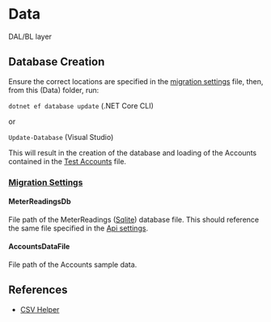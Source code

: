 ﻿# Data

DAL/BL layer

## Database Creation

Ensure the correct locations are specified in the [migration settings](#migrationsettings) file, then, from this (Data) folder, run:

`dotnet ef database update` (.NET Core CLI)

or

`Update-Database` (Visual Studio)

This will result in the creation of the database and loading of the Accounts contained in the [Test Accounts](#accountsdata) file.

### <a name="migrationsettings" /> [Migration Settings](migrationsettings.json)

#### <a name="meterreadingsdb" />MeterReadingsDb

File path of the MeterReadings ([Sqlite](https://www.sqlite.org/index.html)) database file. This should reference the same file specified in the [Api settings](../Data/README.md#meterreadingsdb).

#### <a name="aacountsdata" />AccountsDataFile

File path of the Accounts sample data.

## References

- [CSV Helper](https://joshclose.github.io/CsvHelper/)
